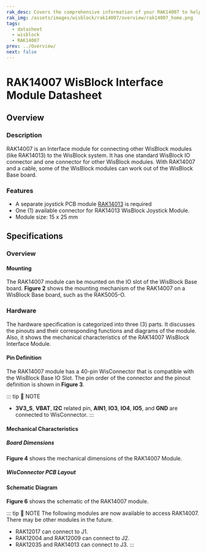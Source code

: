 ```yaml
---
rak_desc: Covers the comprehensive information of your RAK14007 to help you use it. This information includes technical specifications, characteristics, and requirements, and it also discusses the device components.
rak_img: /assets/images/wisblock/rak14007/overview/rak14007_home.png
tags:
  - datasheet
  - wisblock
  - RAK14007
prev: ../Overview/
next: false
---
```


# RAK14007 WisBlock Interface Module Datasheet

## Overview

<rk-img
  src="/assets/images/wisblock/rak14007/datasheet/rak14007_front_back.png"
  width="40%"
  caption="RAK14007 WisBlock Interface Module"
/>

### Description

RAK14007 is an Interface module for connecting other WisBlock modules (like RAK14013) to the WisBlock system. It has one standard WisBlock IO connector and one connector for other WisBlock modules. With RAK14007 and a cable, some of the WisBlock modules can work out of the WisBlock Base board.

### Features

- A separate joystick PCB module [RAK14013](/Product-Categories/WisBlock/RAK14013/Overview/) is required
- One (1) available connector for RAK14013 WisBlock Joystick Module.
- Module size: 15 x 25&nbsp;mm

## Specifications

### Overview

#### Mounting

The RAK14007 module can be mounted on the IO slot of the WisBlock Base board. **Figure 2** shows the mounting mechanism of the RAK14007 on a WisBlock Base board, such as the RAK5005-O.

<rk-img
  src="/assets/images/wisblock/rak14007/datasheet/image_mounting.png"
  width="60%"
  caption="RAK14007 mounting mechanism on a WisBlock Base module"
/>

### Hardware

The hardware specification is categorized into three (3) parts. It discusses the pinouts and their corresponding functions and diagrams of the module. Also, it shows the mechanical characteristics of the RAK14007 WisBlock Interface Module.


#### Pin Definition

The RAK14007 module has a 40-pin WisConnector that is compatible with the WisBlock Base IO Slot. The pin order of the connector and the pinout definition is shown in **Figure 3**. 

<rk-img
  src="/assets/images/wisblock/rak14007/datasheet/rak14007-pinout.svg"
  width="65%"
  caption="RAK14007 Pinout Schematic"
/>

::: tip 📝 NOTE
- **3V3_S**, **VBAT**, **I2C** related pin, **AIN1**, **IO3**, **IO4**, **IO5**, and **GND** are connected to WisConnector.
:::  

#### Mechanical Characteristics

##### Board Dimensions

**Figure 4** shows the mechanical dimensions of the RAK14007 Module.

<rk-img
  src="/assets/images/wisblock/rak14007/datasheet/mechanical-dimensions.png"
  width="75%"
  caption="RAK14007 mechanical dimensions"
/>

##### WisConnector PCB Layout

<rk-img
  src="/assets/images/wisblock/rak14007/datasheet/wisconnector-pcb.png"
  width="100%"
  caption="WisConnector PCB footprint and recommendations"
/>

#### Schematic Diagram

**Figure 6** shows the schematic of the RAK14007 module.

<rk-img
  src="/assets/images/wisblock/rak14007/datasheet/rak14007_schematic_diagram.png"
  width="70%"
  caption="RAK14007 WisBlock Interface Module schematics"
/>

::: tip 📝 NOTE
The following modules are now available to access RAK14007. There may be other modules in the future.

- RAK12017 can connect to J1.
- RAK12004 and RAK12009 can connect to J2.
- RAK12035 and RAK14013  can connect to J3.
:::